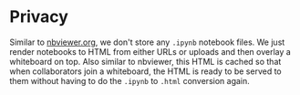 # Privacy

Similar to [nbviewer.org](https://nbviewer.org), we don't store any `.ipynb` notebook files. We just render notebooks to HTML from either URLs or uploads and then overlay a whiteboard on top. Also similar to nbviewer, this HTML is cached so that when collaborators join a whiteboard, the HTML is ready to be served to them without having to do the `.ipynb` to `.html` conversion again.